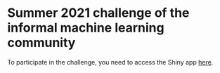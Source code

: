 # Summer 2021 challenge of the informal machine learning community

To participate in the challenge, you need to access the Shiny app [here](https://douglasaraujo.shinyapps.io/Challenge_interactive/).
